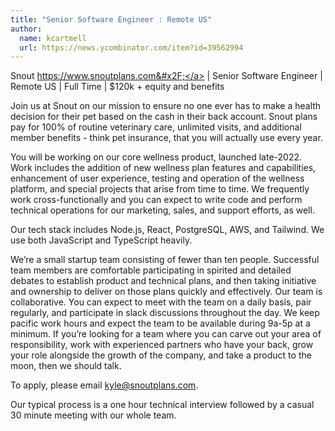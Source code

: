 ```yaml
---
title: "Senior Software Engineer : Remote US"
author:
  name: kcartmell
  url: https://news.ycombinator.com/item?id=39562994
---
```

Snout <a href="https:&#x2F;&#x2F;www.snoutplans.com&#x2F;" rel="nofollow">https:&#x2F;&#x2F;www.snoutplans.com&#x2F;</a> | Senior Software Engineer | Remote US | Full Time | $120k + equity and benefits

Join us at Snout on our mission to ensure no one ever has to make a health decision for their pet based on the cash in their back account. Snout plans pay for 100% of routine veterinary care, unlimited visits, and additional member benefits - think pet insurance, that you will actually use every year.

You will be working on our core wellness product, launched late-2022. Work includes the addition of new wellness plan features and capabilities, enhancement of user experience, testing and operation of the wellness platform, and special projects that arise from time to time. We frequently work cross-functionally and you can expect to write code and perform technical operations for our marketing, sales, and support efforts, as well.

Our tech stack includes Node.js, React, PostgreSQL, AWS, and Tailwind. We use both JavaScript and TypeScript heavily.

We’re a small startup team consisting of fewer than ten people. Successful team members are comfortable participating in spirited and detailed debates to establish product and technical plans, and then taking initiative and ownership to deliver on those plans quickly and effectively. Our team is collaborative. You can expect to meet with the team on a daily basis, pair regularly, and participate in slack discussions throughout the day. We keep pacific work hours and expect the team to be available during 9a-5p at a minimum. If you’re looking for a team where you can carve out your area of responsibility, work with experienced partners who have your back, grow your role alongside the growth of the company, and take a product to the moon, then we should talk.

To apply, please email kyle@snoutplans.com.

Our typical process is a one hour technical interview followed by a casual 30 minute meeting with our whole team.
